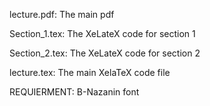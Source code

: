 lecture.pdf: The main pdf 

Section_1.tex: The XeLateX code for section 1

Section_2.tex: The XeLateX code for section 2

lecture.tex: The main XelaTeX code file

REQUIERMENT: B-Nazanin font
